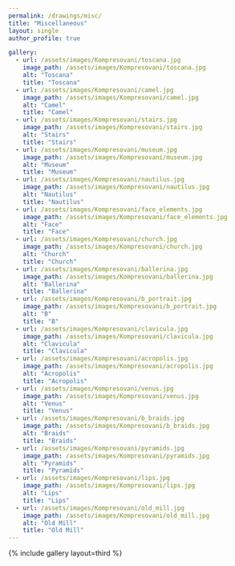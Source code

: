 ```yaml
---
permalink: /drawings/misc/
title: "Miscellaneous"
layout: single
author_profile: true

gallery:
  - url: /assets/images/Kompresovani/toscana.jpg
    image_path: /assets/images/Kompresovani/toscana.jpg
    alt: "Toscana"
    title: "Toscana"
  - url: /assets/images/Kompresovani/camel.jpg
    image_path: /assets/images/Kompresovani/camel.jpg
    alt: "Camel"
    title: "Camel"
  - url: /assets/images/Kompresovani/stairs.jpg
    image_path: /assets/images/Kompresovani/stairs.jpg
    alt: "Stairs"
    title: "Stairs"
  - url: /assets/images/Kompresovani/museum.jpg
    image_path: /assets/images/Kompresovani/museum.jpg
    alt: "Museum"
    title: "Museum"
  - url: /assets/images/Kompresovani/nautilus.jpg
    image_path: /assets/images/Kompresovani/nautilus.jpg
    alt: "Nautilus"
    title: "Nautilus"
  - url: /assets/images/Kompresovani/face_elements.jpg
    image_path: /assets/images/Kompresovani/face_elements.jpg
    alt: "Face"
    title: "Face"
  - url: /assets/images/Kompresovani/church.jpg
    image_path: /assets/images/Kompresovani/church.jpg
    alt: "Church"
    title: "Church"
  - url: /assets/images/Kompresovani/ballerina.jpg
    image_path: /assets/images/Kompresovani/ballerina.jpg
    alt: "Ballerina"
    title: "Ballerina"
  - url: /assets/images/Kompresovani/b_portrait.jpg
    image_path: /assets/images/Kompresovani/b_portrait.jpg
    alt: "B"
    title: "B"
  - url: /assets/images/Kompresovani/clavicula.jpg
    image_path: /assets/images/Kompresovani/clavicula.jpg
    alt: "Clavicula"
    title: "Clavicula"
  - url: /assets/images/Kompresovani/acropolis.jpg
    image_path: /assets/images/Kompresovani/acropolis.jpg
    alt: "Acropolis"
    title: "Acropolis"
  - url: /assets/images/Kompresovani/venus.jpg
    image_path: /assets/images/Kompresovani/venus.jpg
    alt: "Venus"
    title: "Venus"
  - url: /assets/images/Kompresovani/b_braids.jpg
    image_path: /assets/images/Kompresovani/b_braids.jpg
    alt: "Braids"
    title: "Braids"
  - url: /assets/images/Kompresovani/pyramids.jpg
    image_path: /assets/images/Kompresovani/pyramids.jpg
    alt: "Pyramids"
    title: "Pyramids"
  - url: /assets/images/Kompresovani/lips.jpg
    image_path: /assets/images/Kompresovani/lips.jpg
    alt: "Lips"
    title: "Lips"
  - url: /assets/images/Kompresovani/old_mill.jpg
    image_path: /assets/images/Kompresovani/old_mill.jpg
    alt: "Old Mill"
    title: "Old Mill"
---
```



{% include gallery layout=third %}

